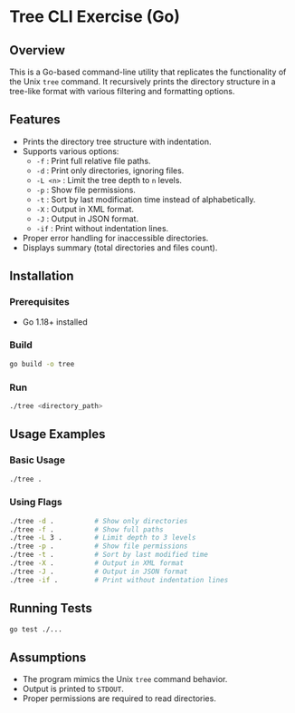 # Tree CLI Exercise (Go)

## Overview
This is a Go-based command-line utility that replicates the functionality of the Unix `tree` command. It recursively prints the directory structure in a tree-like format with various filtering and formatting options.

## Features
- Prints the directory tree structure with indentation.
- Supports various options:
  - `-f` : Print full relative file paths.
  - `-d` : Print only directories, ignoring files.
  - `-L <n>` : Limit the tree depth to `n` levels.
  - `-p` : Show file permissions.
  - `-t` : Sort by last modification time instead of alphabetically.
  - `-X` : Output in XML format.
  - `-J` : Output in JSON format.
  - `-if` : Print without indentation lines.
- Proper error handling for inaccessible directories.
- Displays summary (total directories and files count).

## Installation
### Prerequisites
- Go 1.18+ installed

### Build
```sh
go build -o tree
```

### Run
```sh
./tree <directory_path>
```

## Usage Examples
### Basic Usage
```sh
./tree .
```

### Using Flags
```sh
./tree -d .          # Show only directories
./tree -f .          # Show full paths
./tree -L 3 .        # Limit depth to 3 levels
./tree -p .          # Show file permissions
./tree -t .          # Sort by last modified time
./tree -X .          # Output in XML format
./tree -J .          # Output in JSON format
./tree -if .         # Print without indentation lines
```

## Running Tests
```sh
go test ./...
```

## Assumptions
- The program mimics the Unix `tree` command behavior.
- Output is printed to `STDOUT`.
- Proper permissions are required to read directories.


